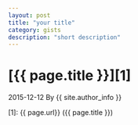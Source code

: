```yaml
---
layout: post
title: "your title"
category: gists
description: "short description"
---
```

# [{{ page.title }}][1]
2015-12-12 By {{ site.author_info }}


[Yange]:    http://camscofie.github.io  "Yange"
[1]:    {{ page.url}}  ({{ page.title }})
